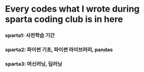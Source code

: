 # Every codes what I wrote during sparta coding club is in here

### sparta1: 사전학습 기간
### sparta2: 파이썬 기초, 파이썬 라이브러리, pandas
### sparta3: 머신러닝, 딥러닝
